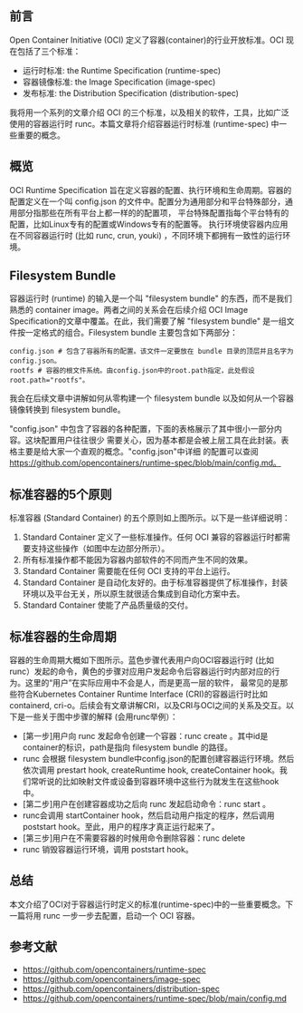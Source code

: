 ## 前言

Open Container Initiative (OCI) 定义了容器(container)的行业开放标准。OCI 现在包括了三个标准：

- 运行时标准: the Runtime Specification (runtime-spec)
- 容器镜像标准: the Image Specification (image-spec)
- 发布标准: the Distribution Specification (distribution-spec)

我将用一个系列的文章介绍 OCI 的三个标准，以及相关的软件，工具，比如广泛使用的容器运行时 runc。本篇文章将介绍容器运行时标准 (runtime-spec) 中一些重要的概念。

## 概览

OCI Runtime Specification 旨在定义容器的配置、执行环境和生命周期。容器的配置定义在一个叫 
config.json 的文件中。配置分为通用部分和平台特殊部分，通用部分指那些在所有平台上都一样的的配置项，
平台特殊配置指每个平台特有的配置，比如Linux专有的配置或Windows专有的配置等。
执行环境使容器内应用在不同容器运行时 (比如 runc, crun, youki) ，不同环境下都拥有一致性的运行环境。

## Filesystem Bundle

容器运行时 (runtime) 的输入是一个叫 "filesystem bundle" 的东西，而不是我们熟悉的 container
image。两者之间的关系会在后续介绍 OCI Image Specification的文章中覆盖。在此，我们需要了解
"filesystem bundle" 是一组文件按一定格式的组合。Filesystem bundle 主要包含如下两部分：

```
config.json # 包含了容器所有的配置。该文件一定要放在 bundle 目录的顶层并且名字为 config.json。
rootfs # 容器的根文件系统。由config.json中的root.path指定，此处假设 root.path="rootfs"。
```

我会在后续文章中讲解如何从零构建一个 filesystem bundle 以及如何从一个容器镜像转换到 filesystem bundle。

"config.json" 中包含了容器的各种配置，下面的表格展示了其中很小一部分内容。这块配置用户往往很少
需要关心，因为基本都是会被上层工具在此封装。表格主要是给大家一个直观的概念。"config.json"中详细
的配置可以查阅 https://github.com/opencontainers/runtime-spec/blob/main/config.md。

## 标准容器的5个原则

标准容器 (Standard Container) 的五个原则如上图所示。以下是一些详细说明：

1. Standard Container 定义了一些标准操作。任何 OCI 兼容的容器运行时都需要支持这些操作（如图中左边部分所示）。
2. 所有标准操作都不能因为容器内部软件的不同而产生不同的效果。
3. Standard Container 需要能在任何 OCI 支持的平台上运行。
4. Standard Container 是自动化友好的。由于标准容器提供了标准操作，封装环境以及平台无关，所以原生就很适合集成到自动化方案中去。
5. Standard Container 使能了产品质量级的交付。

## 标准容器的生命周期

容器的生命周期大概如下图所示。蓝色步骤代表用户向OCI容器运行时 (比如 runc）发起的命令，黄色的步骤对应用户发起命令后容器运行时内部对应的行为。这里的“用户”在实际应用中不会是人，而是更高一层的软件， 最常见的是那些符合Kubernetes Container Runtime Interface (CRI)的容器运行时比如 containerd, cri-o。后续会有文章讲解CRI，以及CRI与OCI之间的关系及交互。以下是一些关于图中步骤的解释 (会用runc举例）：

- [第一步]用户向 runc 发起命令创建一个容器：runc create <id> <path>。其中id是 container的标识，path是指向 filesystem bundle 的路径。
- runc 会根据 filesystem bundle中config.json的配置创建容器运行环境。然后依次调用 prestart hook, createRuntime hook, createContainer hook。我们常听说的比如映射文件或设备到容器环境中这些行为就发生在这些hook中。
- [第二步]用户在创建容器成功之后向 runc 发起启动命令：runc start <id>。
- runc会调用 startContainer hook，然后启动用户指定的程序，然后调用poststart hook。至此，用户的程序才真正运行起来了。
- [第三步]用户在不需要容器的时候用命令删除容器：runc delete <id>
- runc 销毁容器运行环境，调用 poststart hook。

## 总结

本文介绍了OCI对于容器运行时定义的标准(runtime-spec)中的一些重要概念。下一篇将用 runc 一步一步去配置，启动一个 OCI 容器。

## 参考文献

- https://github.com/opencontainers/runtime-spec
- https://github.com/opencontainers/image-spec
- https://github.com/opencontainers/distribution-spec
- https://github.com/opencontainers/runtime-spec/blob/main/config.md
